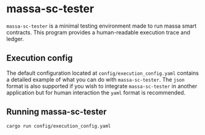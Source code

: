 # massa-sc-tester

`massa-sc-tester` is a minimal testing environment made to run massa smart contracts. This program provides a human-readable execution trace and ledger.

## Execution config

The default configuration located at `config/execution_config.yaml` contains a detailed example of what you can do with `massa-sc-tester`. The `json` format is also supported if you wish to integrate `massa-sc-tester` in another application but for human interaction the `yaml` format is recommended.

## Running massa-sc-tester

```
cargo run config/execution_config.yaml
```
